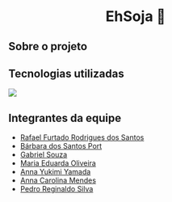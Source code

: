<h1 align="center">EhSoja 🌱</h1>

## Sobre o projeto
<p align="justify"></p>

## Tecnologias utilizadas

<p><img src="https://img.shields.io/badge/Python-3.10-2bd">

## Integrantes da equipe
<ul>
    <li><a href="https://www.linkedin.com/in/rafael-furtado-613a9712a/">Rafael Furtado Rodrigues dos Santos</a> </li>
    <li><a href="https://www.linkedin.com/in/b%C3%A1rbara-port-402158198/">Bárbara dos Santos Port</a> </li>
    <li><a href="https://www.linkedin.com/in/gabrielsouzati/">Gabriel Souza</a> </li>
    <li><a href="https://www.linkedin.com/in/mariaeduarda-oliveira/">Maria Eduarda Oliveira</a> </li>
    <li><a href="https://www.linkedin.com/in/anna-yukimi-yamada-6ba23b149/">Anna Yukimi Yamada</a> </li>
    <li><a href="https://www.linkedin.com/in/anna-carolina-de-oliveira-vale-mendes-372411b3">Anna Carolina Mendes</a> </li>
    <li><a href="https://www.linkedin.com/in/pedro-silva-18720b236/">Pedro Reginaldo Silva</a> </li>
</ul>
